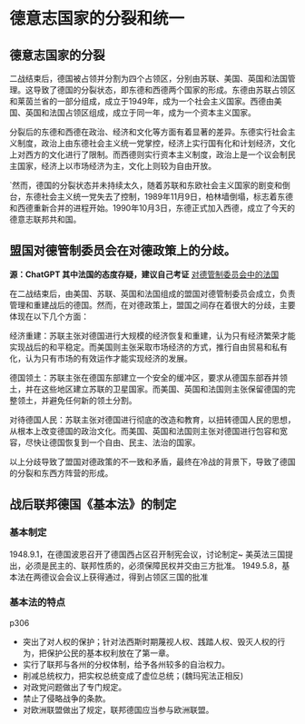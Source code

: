 # 德意志国家的分裂和统一
## 德意志国家的分裂

二战结束后，德国被占领并分割为四个占领区，分别由苏联、美国、英国和法国管理。这导致了德国的分裂状态，即东德和西德两个国家的形成。东德由苏联占领区和莱茵兰省的一部分组成，成立于1949年，成为一个社会主义国家。西德由美国、英国和法国占领区组成，成立于同一年，成为一个资本主义国家。

分裂后的东德和西德在政治、经济和文化等方面有着显著的差异。东德实行社会主义制度，政治上由东德社会主义统一党掌控，经济上实行国有化和计划经济，文化上对西方的文化进行了限制。而西德则实行资本主义制度，政治上是一个议会制民主国家，经济上以市场经济为主，文化上则较为自由开放。

`然而，德国的分裂状态并未持续太久，随着苏联和东欧社会主义国家的剧变和倒台，东德社会主义统一党失去了控制，1989年11月9日，柏林墙倒塌，标志着东德和西德重新合并的进程开始。1990年10月3日，东德正式加入西德，成立了今天的德意志联邦共和国。

## 盟国对德管制委员会在对德政策上的分歧。
**源：ChatGPT 其中法国的态度存疑，建议自己考证**
[对德管制委员会中的法国](obsidian://open?vault=%E5%A4%A7%E4%BA%8C%E4%B8%8B&file=%E8%A5%BF%E6%96%B9%E6%94%BF%E6%B2%BB%E5%88%B6%E5%BA%A6%E5%8F%B2%2Fsource%2F%E5%AF%B9%E5%BE%B7%E7%AE%A1%E5%88%B6%E5%A7%94%E5%91%98%E4%BC%9A%E4%B8%AD%E7%9A%84%E6%B3%95%E5%9B%BD)

在二战结束后，由美国、苏联、英国和法国组成的盟国对德管制委员会成立，负责管理和重建战后的德国。然而，在对德政策上，盟国之间存在着很大的分歧，主要体现在以下几个方面：

经济重建：苏联主张对德国进行大规模的经济恢复和重建，认为只有经济繁荣才能实现战后的和平稳定。而美国则主张采取市场经济的方式，推行自由贸易和私有化，认为只有市场的有效运作才能实现经济的发展。

德国领土：苏联主张在德国东部建立一个安全的缓冲区，要求从德国东部吞并领土，并在这些地区建立苏联的卫星国家。而美国、英国和法国则主张保留德国的完整领土，并避免任何新的领土分割。

对待德国人民：苏联主张对德国进行彻底的改造和教育，以扭转德国人民的思想，从根本上改变德国的政治文化。而美国、英国和法国则主张对德国进行包容和宽容，尽快让德国恢复到一个自由、民主、法治的国家。

以上分歧导致了盟国对德政策的不一致和矛盾，最终在冷战的背景下，导致了德国的分裂和东西方阵营的形成。
## 战后联邦德国《基本法》的制定
### 基本制定
1948.9.1，在德国波恩召开了德国西占区召开制宪会议，讨论制定~
美英法三国提出，必须是民主的、联邦性质的，必须保障民权并交由三方批准。
1949.5.8，基本法在两德议会会议上获得通过，得到占领区三国的批准
### 基本法的特点
p306
- 突出了对人权的保护；针对法西斯时期蔑视人权、践踏人权、毁灭人权的行为，把保护公民的基本权利放在了第一章。
- 实行了联邦与各州的分权体制，给予各州较多的自治权力。
- 削减总统权力，把实权总统变成了虚位总统；(魏玛宪法正相反)
- 对政党问题做出了专门规定。
- 禁止了侵略战争的条款。
- 对欧洲联盟做出了规定，联邦德国应当参与欧洲联盟。